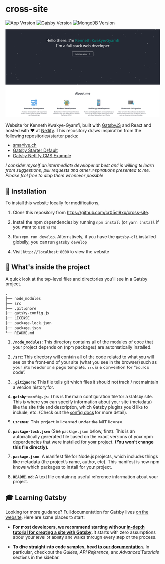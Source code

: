 # cross-site

![App Version](https://img.shields.io/badge/version-1.0.2-blue.svg)
![Gatsby Version](https://img.shields.io/badge/gatsby-2.3.3-purple.svg)
![MongoDB Version](https://img.shields.io/badge/pull_requests-allowed-yellow.svg)

<img src="./preview.png" alt="Website preview" />

Website for Kenneth Kwakye-Gyamfi, built with [GatsbyJS](https://www.gatsbyjs.org) and React and hosted with ♥ at [Netlify](https://www.netlify.com/). This repository draws inspiration from the following repositories/starter packs:

-   [smartive.ch](https://github.com/smartive/smartive.ch)
-   [Gatsby Starter Default](https://github.com/gatsbyjs/gatsby-starter-default)
-   [Gatsby Netlify CMS Example](https://github.com/erquhart/gatsby-netlify-cms-example)

_I consider myself an intermediate developer at best and is willing to learn from suggestions, pull requests and other inspirations presented to me. Please feel free to drop them whenever possible_

## 🚀 Installation

To install this website locally for modifications,

1. Clone this repository from https://github.com/cr05s19xx/cross-site.

2. Install the npm dependencies by running `npm install` (or `yarn install` if you want to use `yarn`)

3. Run `npm run develop`. Alternatively, if you have the `gatsby-cli` installed globally, you can run `gatsby develop`

4. Visit `http://localhost:8000` to view the website

## 🧐 What's inside the project

A quick look at the top-level files and directories you'll see in a Gatsby project.

    .
    ├── node_modules
    ├── src
    ├── .gitignore
    ├── gatsby-config.js
    ├── LICENSE
    ├── package-lock.json
    ├── package.json
    └── README.md

1.  **`/node_modules`**: This directory contains all of the modules of code that your project depends on (npm packages) are automatically installed.

2.  **`/src`**: This directory will contain all of the code related to what you will see on the front-end of your site (what you see in the browser) such as your site header or a page template. `src` is a convention for “source code”.

3.  **`.gitignore`**: This file tells git which files it should not track / not maintain a version history for.

4.  **`gatsby-config.js`**: This is the main configuration file for a Gatsby site. This is where you can specify information about your site (metadata) like the site title and description, which Gatsby plugins you’d like to include, etc. (Check out the [config docs](https://www.gatsbyjs.org/docs/gatsby-config/) for more detail).

5.  **`LICENSE`**: This project is licensed under the MIT license.

6.  **`package-lock.json`** (See `package.json` below, first). This is an automatically generated file based on the exact versions of your npm dependencies that were installed for your project. **(You won’t change this file directly).**

7.  **`package.json`**: A manifest file for Node.js projects, which includes things like metadata (the project’s name, author, etc). This manifest is how npm knows which packages to install for your project.

8.  **`README.md`**: A text file containing useful reference information about your project.

## 🎓 Learning Gatsby

Looking for more guidance? Full documentation for Gatsby lives [on the website](https://www.gatsbyjs.org/). Here are some places to start:

-   **For most developers, we recommend starting with our [in-depth tutorial for creating a site with Gatsby](https://www.gatsbyjs.org/tutorial/).** It starts with zero assumptions about your level of ability and walks through every step of the process.

-   **To dive straight into code samples, head [to our documentation](https://www.gatsbyjs.org/docs/).** In particular, check out the _Guides_, _API Reference_, and _Advanced Tutorials_ sections in the sidebar.
